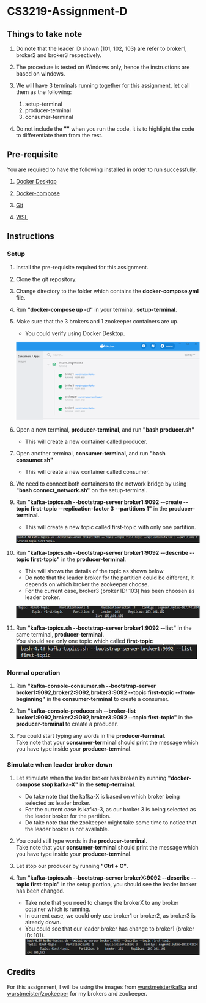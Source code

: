 # CS3219-Assignment-D

## Things to take note

1. Do note that the leader ID shown (101, 102, 103) are refer to broker1, broker2 and broker3 respectively.

1. The procedure is tested on Windows only, hence the instructions are based on windows.

1. We will have 3 terminals running together for this assignment, let call them as the following:

   1. setup-terminal
   1. producer-terminal
   1. consumer-terminal

1. Do not include the **""** when you run the code, it is to highlight the code to differentiate them from the rest.

## Pre-requisite

You are required to have the following installed in order to run successfully.

1. [Docker Desktop](https://docs.docker.com/docker-for-windows/install/)

2. [Docker-compose](https://docs.docker.com/compose/install/)

3. [Git](https://gitforwindows.org/)

4. [WSL](https://www.windowscentral.com/install-windows-subsystem-linux-windows-10)

## Instructions

### Setup

1.  Install the pre-requisite required for this assignment.

1.  Clone the git repository.

1.  Change directory to the folder which contains the **docker-compose.yml** file.

1.  Run **"docker-compose up -d"** in your terminal, **setup-terminal**.

1.  Make sure that the 3 brokers and 1 zookeeper containers are up.

    - You could verify using Docker Desktop.

    ![.travis.yml](https://github.com/Exeexe93/CS3219-Assignment-D/blob/master/images/docker-compose.png?raw=true)

1.  Open a new terminal, **producer-terminal**, and run **"bash producer<span/>.sh"**

    - This will create a new container called producer.

1.  Open another terminal, **consumer-terminal**, and run **"bash consumer<span/>.sh"**

    - This will create a new container called consumer.

1.  We need to connect both containers to the network bridge by using **"bash connect_network<span/>.sh"** on the setup-terminal.

1.  Run **"kafka-topics<span/>.sh --bootstrap-server broker1:9092 --create --topic first-topic --replication-factor 3 --partitions 1"** in the **producer-terminal**.

    - This will create a new topic called first-topic with only one partition.

    ![.travis.yml](https://github.com/Exeexe93/CS3219-Assignment-D/blob/master/images/create-topic.png?raw=true)

1.  Run **"kafka-topics<span/>.sh --bootstrap-server broker1:9092 --describe --topic first-topic"** in the **producer-terminal**.

    - This will shows the details of the topic as shown below
    - Do note that the leader broker for the partition could be different, it depends on which broker the zookeeper choose.
    - For the current case, broker3 (broker ID: 103) has been choosen as leader broker.

    ![.travis.yml](https://github.com/Exeexe93/CS3219-Assignment-D/blob/master/images/describe-topic.png?raw=true)

1.  Run **"kafka-topics<span/>.sh --bootstrap-server broker1:9092 --list"** in the same terminal, **producer-terminal**. \
    You should see only one topic which called **first-topic** \
     ![.travis.yml](https://github.com/Exeexe93/CS3219-Assignment-D/blob/master/images/list-topic.png?raw=true)

### Normal operation

1.  Run **"kafka-console-consumer<span/>.sh --bootstrap-server broker1:9092,broker2:9092,broker3:9092 --topic first-topic --from-beginning"** in the **consumer-terminal** to create a consumer.

1.  Run **"kafka-console-producer<span/>.sh --broker-list broker1:9092,broker2:9092,broker3:9092 --topic first-topic"** in the **producer-terminal** to create a producer.

1.  You could start typing any words in the **producer-terminal**. \
    Take note that your **consumer-terminal** should print the message which you have type inside your **producer-terminal**.

### Simulate when leader broker down

1.  Let stimulate when the leader broker has broken by running **"docker-compose stop kafka-X"** in the **setup-terminal**.

    - Do take note that the kafka-X is based on which broker being selected as leader broker.
    - For the current case is kafka-3, as our broker 3 is being selected as the leader broker for the partition.
    - Do take note that the zookeeper might take some time to notice that the leader broker is not available.

1.  You could still type words in the **producer-terminal**. \
    Take note that your **consumer-terminal** should print the message which you have type inside your **producer-terminal**.

1.  Let stop our producer by running **"Ctrl + C"**.

1.  Run **"kafka-topics<span/>.sh --bootstrap-server brokerX:9092 --describe --topic first-topic"** in the setup portion, you should see the leader broker has been changed.

    - Take note that you need to change the brokerX to any broker cotainer which is running.
    - In current case, we could only use broker1 or broker2, as broker3 is already down.
    - You could see that our leader broker has change to broker1 (broker ID: 101). \
      ![.travis.yml](https://github.com/Exeexe93/CS3219-Assignment-D/blob/master/images/leader-change.png?raw=true)

## Credits

For this assignment, I will be using the images from [wurstmeister/kafka](https://hub.docker.com/r/wurstmeister/kafka) and [wurstmeister/zookeeper](https://hub.docker.com/r/wurstmeister/zookeeper) for my
brokers and zookeeper.
